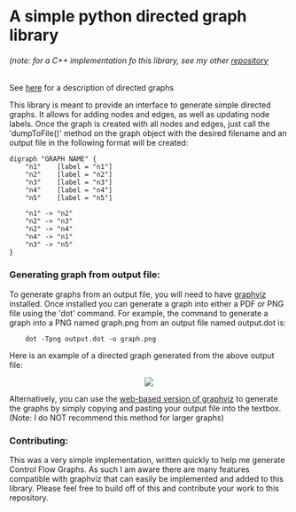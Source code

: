 # A simple python directed graph library
###### (note: for a C++ implementation fo this library, see my other [repository](https://github.com/arodriguez-013/simple_digraph)
See [here](https://en.wikipedia.org/wiki/Directed_graph) for a description of directed graphs

This library is meant to provide an interface to generate simple directed graphs. It allows for adding nodes and edges, as well as updating node labels. Once the graph is created with all nodes and edges, just call the 'dumpToFile()' method on the graph object with the desired filename and an output file in the following format will be created:

```
digraph "GRAPH NAME" {
	"n1"	[label = "n1"]
	"n2"	[label = "n2"]
	"n3"	[label = "n3"]
	"n4"	[label = "n4"]
	"n5"	[label = "n5"]

	"n1" -> "n2"
	"n2" -> "n3"
	"n2" -> "n4"
	"n4" -> "n1"
	"n3" -> "n5"
}
```

### Generating graph from output file:

To generate graphs from an output file, you will need to have [graphviz](https://www.graphviz.org/) installed. Once installed you can generate a graph into either a PDF or PNG file using the 'dot' command. For example, the command to generate a graph into a PNG named graph.png from an output file named output.dot is:

```
	dot -Tpng output.dot -o graph.png
```

Here is an example of a directed graph generated from the above output file:
<p align="center"><img src="https://github.com/ar013/simple_digraph_py/blob/master/examples/EXAMPLE_GRAPH.png"></p>

Alternatively, you can use the [web-based version of graphviz](http://www.webgraphviz.com/) to generate the graphs by simply copying and pasting your output file into the textbox. (Note: I do NOT recommend this method for larger graphs)

### Contributing:

This was a very simple implementation, written quickly to help me generate Control Flow Graphs. As such I am aware there are many features compatible with graphviz that can easily be implemented and added to this library. Please feel free to build off of this and contribute your work to this repository.
